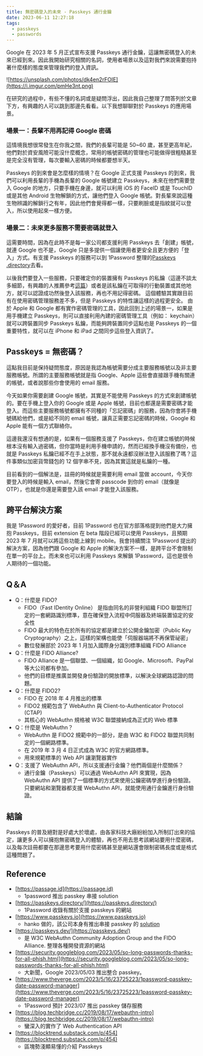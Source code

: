 ```yaml
---
title: 無密碼登入的未來 - Passkeys 通行金鑰
date: 2023-06-11 12:27:18
tags:
  - passkeys
  - passwords
---
```


Google 在 2023 年 5 月正式宣布支援 Passkeys 通行金鑰，這讓無密碼登入的未來已經到來。因此我開始研究相關的名詞，使用者場景以及這對我們來說需要抱持著什麼樣的態度來管理我們的登入資訊。

![https://unsplash.com/photos/dk4en2rFOIE](https://i.imgur.com/pmHe3nt.png)

<!-- more -->

在研究的過程中，有些不懂的名詞或是疑問浮出，因此我自己整理了問答列於文章下方，有興趣的人可以跳到那邊先看看。以下我想聊聊對於 Passkeys 的應用場景。

### 場景一：長輩不用再記得 Google 密碼

這情境我想很常發生在你我之間，我們的長輩可能是 50~60 歲，甚至更高年紀，他們對於資安風險可能沒什麼概念，常用的帳號密碼的管理也可能做得很粗糙甚至是完全沒有管理，每次要輸入密碼的時候都要想半天。

Passkeys 的到來會是怎麼樣的情境？在 Google 正式支援 Passkeys 的到來，我們可以利用長輩的手機為長輩的 Google 帳號建立 Passkeys，未來在他們需要登入 Google 的地方，只要手機在身邊，就可以利用 iOS 的 FaceID 或是 TouchID 或是其他 Android 生物解鎖的方式，讓他們登入 Google 帳號。對長輩來說這種生物辨識的解鎖行之有年，因此他們會覺得都一樣，只要刷臉或是指紋就可以登入，所以使用起來一樣方便。

### 場景二：未來更多服務不需要密碼就登入

這需要時間，因為在此時不是每一家公司都支援利用 Passkeys 去「創建」帳號，就連 Google 也不是，Google 只是多提供一個讓使用者更安全且更方便的「登入」方式。有支援 Passkeys 的服務可以到 1Password 整理的[Passkeys
.directory](https://passkeys.directory/)去看。

以後我們要登入一些服務，只要確定你的裝置擁有 Passkeys 的私鑰（這邊不談太多細節，有興趣的人推薦參考[這篇](https://blocktrend.substack.com/p/454)）或者是該私鑰在可取得的行動裝置或其他地方，就可以認證成功然後登入該服務，再也不用記得密碼。
這個體驗其實跟目前有在使用密碼管理服務差不多，但是 Passkeys 的特性讓這樣的過程更安全。
由於 Apple 和 Google 都有實作密碼管理的工具，因此回到上述的場景一，如果是用手機建立 Passkeys，則可以直接利用內建的密碼管理工具（例如： keychain）就可以跨裝置同步 Passkeys 私鑰，而能夠跨裝置同步這點也是 Passkeys 的一個重要特性，就可以在 iPhone 和 iPad 之間同步這些登入資訊了。

## Passkeys = 無密碼？

這點我目前是保持疑問態度，原因是我認為帳號需要分成主要服務帳號以及非主要服務帳號。所謂的主要服務帳號就是指 Google、Apple 這些會直接跟手機有關連的帳號，或者說那些你會使用的 email 服務。

今天如果你需要創建 Google 帳號，其實是不能使用 Passkeys 的方式來創建帳號的。要在手機上登入你的 Google 或是 Apple 帳號，目前也都還是需要密碼才能登入。而這些主要服務帳號都擁有不同種的「忘記密碼」的服務，因為你會將手機號碼給他們，或是給不同的 email 帳號，讓真正需要忘記密碼的時候，Google 和 Apple 能有一個方式聯絡你。

這邊我還沒有想通的是，如果有一個服務支援了 Passkeys，你在建立帳號的時候根本沒有輸入過密碼，但你當時是利用手機申請的，然而已經換手機沒有備份，也就是 Passkeys 私鑰已經不在手上狀態，那不就永遠都沒辦法登入該服務了嗎？這件事類似加密貨幣錢包的 12 個字串不見，因為其實這就是私鑰的一種。

目前看到的一個解法是，註冊的時候就是需要利用 email 當做 account，今天你要登入的時候是輸入 email，然後它會寄 passcode 到你的 email（就像是 OTP），也就是你還是需要登入該 email 才能登入該服務。

## 跨平台解決方案

我是 1Password 的愛好者，目前 1Password 也在官方部落格提到他們是大力擁抱 Passkeys，目前 extension 在 beta 階段已經可以使用 Passkeys，且預期 2023 年 7 月就可以將這些功能上線到 mobile。我會持續關注 1Password 提出的解決方案，因為他們跟 Google 和 Apple 的解決方案不一樣，是跨平台不會限制在單一的平台上。而未來也可以利用 Passkeys 來解鎖 1Password，這也是很令人期待的一個功能。

## Q＆A

- Q：什麼是 FIDO?
  - FIDO（Fast IDentity Online） 是指由同名的非營利組織 FIDO 聯盟所訂定的一套網路識別標準，意在確保登入流程中伺服器及終端裝置協定的安全性
  - FIDO 最大的特色在於所有的協定都是建立於公開金鑰加密（Public Key Cryptography）之上，這樣的架構也能使「伺服器端將不再保管祕密」
  - 數位發展部於 2023 年 1 月加入國際身分識別標準組織 FIDO Alliance
- Q：什麼是 FIDO Alliance?
  - FIDO Alliance 是一個聯盟、一個組織，如 Google、Microsoft、PayPal 等大公司都有參加。
  - 他們的目標是推廣並開發身份驗證的開放標準，以解決全球網路認證的問題。
- Q：什麼是 FIDO2?
  - FIDO 在 2018 年 4 月推出的標準
  - FIDO2 規範包含了 WebAuthn 與 Client-to-Authenticator Protocol (CTAP)
  - 其核心的 WebAuthn 規格被 W3C 聯盟接納成為正式的 Web 標準
- Q：什麼是 WebAuthn？
  - WebAuthn 是 FIDO2 規範中的一部分，是由 W3C 和 FIDO2 聯盟共同制定的一個網路標準。
  - 在 2019 年 3 月 4 日正式成為 W3C 的官方網路標準。
  - 用來規範標準的 Web API 讓瀏覽器實作
- Q：支援了 WebAuthn API，所以支援通行金鑰？他們兩個是什麼關係？
  - 通行金鑰（Passkeys）可以通過 WebAuthn API 來實現，因為 WebAuthn API 提供了一個標準的方式來使用公鑰密碼學進行身份驗證。只要網站和瀏覽器都支援 WebAuthn API，就能使用通行金鑰進行身份驗證。

## 結論

Passkeys 的普及絕對是好處大於壞處，由各家科技大廠紛紛加入所制訂出來的協定，讓更多人可以擁抱無密碼登入的體驗，再也不用去思考該網站要用什麼密碼，以及每次註冊都要在那邊思考要用什麼密碼甚至是網站還會限制密碼長度或是格式這種問題了。

## Reference

- [https://passage.id](https://passage.id)
  - 1password 推出 passkey 串接 solution
- [https://passkeys.directory/](https://passkeys.directory/)
  - 1Password 收錄有關於支援 passkeys 的網站
- [https://www.passkeys.io](https://www.passkeys.io)
  - hanko 做的，該公司本身有推出串接 passkey 的 [solution](https://cloud.hanko.io/login)
- [https://passkeys.dev/](https://passkeys.dev/)
  - 是 W3C WebAuthn Community Adoption Group and the FIDO Alliance. 整理各種開發資源的網站
- [https://security.googleblog.com/2023/05/so-long-passwords-thanks-for-all-phish.html](https://security.googleblog.com/2023/05/so-long-passwords-thanks-for-all-phish.html)
  - 大新聞，Google 2023/05/03 推出整合 passkey。
- [https://www.theverge.com/2023/5/16/23725223/1password-passkey-date-password-manager](https://www.theverge.com/2023/5/16/23725223/1password-passkey-date-password-manager)
  - 1Password 預計 2023/07 推出 passkey 儲存服務
- [https://blog.techbridge.cc/2019/08/17/webauthn-intro](https://blog.techbridge.cc/2019/08/17/webauthn-intro)
  - 蠻深入的實作了 Web Authentication API
- [https://blocktrend.substack.com/p/454](https://blocktrend.substack.com/p/454)
  - 區塊勢淺顯易懂的介紹 Passkeys
